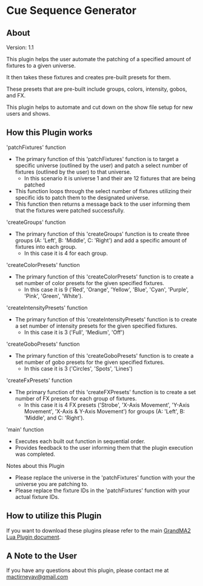 # Cue Sequence Generator

## About
Version: 1.1

This plugin helps the user automate the patching of a specified amount of fixtures to a given universe. 

It then takes these fixtures and creates pre-built presets for them. 

These presets that are pre-built include groups, colors, intensity, gobos, and FX.

This plugin helps to automate and cut down on the show file setup for new users and shows.

## How this Plugin works
'patchFixtures' function
* The primary function of this 'patchFixtures' function is to target a specific universe (outlined by the user) and patch a select number of fixtures (outlined by the user) to that universe.
    * In this scenario it is universe 1 and their are 12 fixtures that are being patched
* This function loops through the select number of fixtures utilizing their specific ids to patch them to the designated universe.
* This function then returns a message back to the user informing them that the fixtures were patched successfully.

'createGroups' function
* The primary function of this 'createGroups' function is to create three groups (A: 'Left', B: 'Middle', C: 'Right') and add a specific amount of fixtures into each group.
    * In this case it is 4 for each group.

'createColorPresets' function
* The primary function of this 'createColorPresets' function is to create a set number of color presets for the given specified fixtures.
    * In this case it is 9 ('Red', 'Orange', 'Yellow', 'Blue', 'Cyan', 'Purple', 'Pink', 'Green', 'White').

'createIntensityPresets' function
* The primary function of this 'createIntensityPresets' function is to create a set number of intensity presets for the given specified fixtures.
    * In this case it is 3 ('Full', 'Medium', 'Off')

'createGoboPresets' function
* The primary function of this 'createGoboPresets' function is to create a set number of gobo presets for the given specified fixtures.
    * In this case it is 3 ('Circles', 'Spots', 'Lines')

'createFxPresets' function
* The primary function of this 'createFXPresets' function is to create a set number of FX presets for each group of fixtures.
    * In this case it is 4 FX presets ('Strobe', 'X-Axis Movement', 'Y-Axis Movement', 'X-Axis & Y-Axis Movement') for groups (A: 'Left', B: 'Middle', and C: 'Right').

'main' function
* Executes each built out function in sequential order.
* Provides feedback to the user informing them that the plugin execution was completed.

Notes about this Plugin
* Please replace the universe in the 'patchFixtures' function with your the universe you are patching to.
* Please replace the fixture IDs in the 'patchFixtures' function with your actual fixture IDs. 

## How to utilize this Plugin
If you want to download these plugins please refer to the main [GrandMA2 Lua Plugin document]().

## A Note to the User
If you have any questions about this plugin, please contact me at [mactirneyav@gmail.com]()